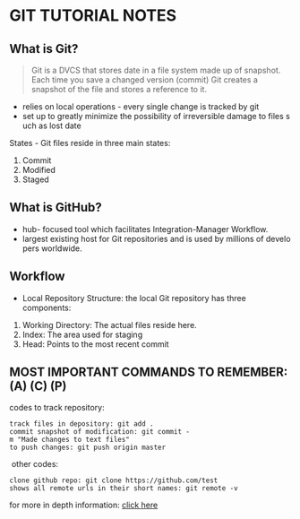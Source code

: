 # GIT TUTORIAL NOTES

## What is Git?
> Git is a DVCS that stores date in a file system made up of snapshot. Each time you save a changed version (commit) Git creates a snapshot of the file and stores a reference to it.

- relies on local operations - every single change is tracked by git
- set up to greatly minimize the possibility of irreversible damage to files such as lost date

States - Git files reside in three main states: 
1. Commit 
2. Modified 
3. Staged

## What is GitHub?

 - hub- focused tool which facilitates Integration-Manager Workflow.
- largest existing host for Git repositories and is used by millions of developers worldwide.

## Workflow
- Local Repository Structure: the local Git repository has three components:

1. Working Directory: The actual files reside here.
2. Index: The area used for staging
3. Head: Points to the most recent commit


## MOST IMPORTANT COMMANDS TO REMEMBER: (A) (C) (P)
codes to track repository:


```
track files in depository: git add . 
commit snapshot of modification: git commit -m "Made changes to text files"
to push changes: git push origin master 
``` 
 other codes:

```
clone github repo: git clone https://github.com/test 
shows all remote urls in their short names: git remote -v 
```

for more in depth information: [click here](https://blog.udemy.com/git-tutorial-a-comprehensive-guide/) 
